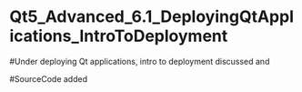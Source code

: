# Qt5_Advanced_6.1_DeployingQtApplications_IntroToDeployment

#Under deploying Qt applications, intro to deployment discussed and

#SourceCode added
